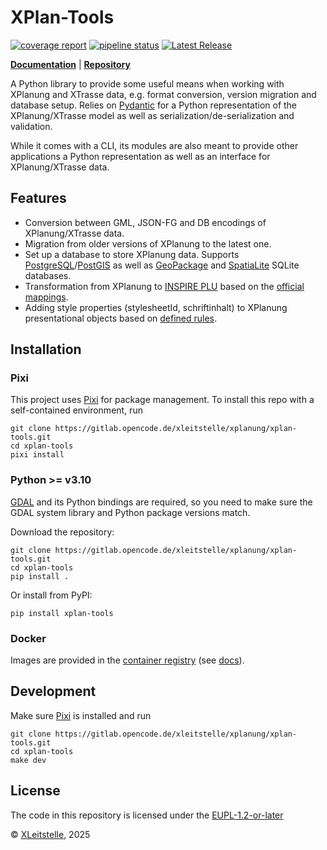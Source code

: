 # XPlan-Tools

[![coverage report](https://gitlab.opencode.de/xleitstelle/xplanung/xplan-tools/badges/main/coverage.svg)](https://gitlab.opencode.de/xleitstelle/xplanung/xplan-tools/-/commits/main)
[![pipeline status](https://gitlab.opencode.de/xleitstelle/xplanung/xplan-tools/badges/main/pipeline.svg)](https://gitlab.opencode.de/xleitstelle/xplanung/xplan-tools/-/commits/main)
[![Latest Release](https://gitlab.opencode.de/xleitstelle/xplanung/xplan-tools/-/badges/release.svg)](https://gitlab.opencode.de/xleitstelle/xplanung/xplan-tools/-/releases)

**[Documentation](https://xplan-tools-xleitstelle-xplanung-8446a974e8119a851af45bf94e0717.usercontent.opencode.de/)** | **[Repository](https://gitlab.opencode.de/xleitstelle/xplanung/xplan-tools)**


A Python library to provide some useful means when working with XPlanung and XTrasse data, e.g. format conversion, version migration and database setup. Relies on [Pydantic](https://pydantic.dev) for a Python representation of the XPlanung/XTrasse model as well as serialization/de-serialization and validation.

While it comes with a CLI, its modules are also meant to provide other applications a Python representation as well as an interface for XPlanung/XTrasse data.

## Features

* Conversion between GML, JSON-FG and DB encodings of XPlanung/XTrasse data.
* Migration from older versions of XPlanung to the latest one.
* Set up a database to store XPlanung data. Supports [PostgreSQL](https://www.postgresql.org)/[PostGIS](https://postgis.net) as well as [GeoPackage](https://www.geopackage.org) and [SpatiaLite](https://www.gaia-gis.it/fossil/libspatialite/index) SQLite databases.
* Transformation from XPlanung to [INSPIRE PLU](https://inspire-mif.github.io/uml-models/approved/fc/#_P5531) based on the [official mappings](https://xleitstelle.de/xplanung/transformation-inspire/releases).
* Adding style properties (stylesheetId, schriftinhalt) to XPlanung presentational objects based on [defined rules](https://xplan-tools-xleitstelle-xplanung-8446a974e8119a851af45bf94e0717.usercontent.opencode.de/style_defs/).

## Installation

### Pixi
This project uses [Pixi](https://pixi.sh) for package management. To install this repo with a self-contained environment, run

```shell
git clone https://gitlab.opencode.de/xleitstelle/xplanung/xplan-tools.git
cd xplan-tools
pixi install
```
### Python >= v3.10

[GDAL](https://gdal.org) and its Python bindings are required, so you need to make sure the GDAL system library and Python package versions match.

Download the repository:

```shell
git clone https://gitlab.opencode.de/xleitstelle/xplanung/xplan-tools.git
cd xplan-tools
pip install .
```
Or install from PyPI:
```shell
pip install xplan-tools
```

### Docker
Images are provided in the [container registry](https://gitlab.opencode.de/xleitstelle/xplanung/xplan-tools/container_registry) (see [docs](https://xplan-tools-xleitstelle-xplanung-8446a974e8119a851af45bf94e0717.usercontent.opencode.de/how-to-guides/#container-image-usage)).


## Development
Make sure [Pixi](https://pixi.sh) is installed and run

```shell
git clone https://gitlab.opencode.de/xleitstelle/xplanung/xplan-tools.git
cd xplan-tools
make dev
```

## License

The code in this repository is licensed under the [EUPL-1.2-or-later](https://joinup.ec.europa.eu/collection/eupl)

&copy; [XLeitstelle](https://xleitstelle.de), 2025
